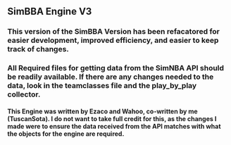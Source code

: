 ## SimBBA Engine V3

### This version of the SimBBA Version has been refacatored for easier development, improved efficiency, and easier to keep track of changes.

### All Required files for getting data from the SimNBA API should be readily available. If there are any changes needed to the data, look in the teamclasses file and the play_by_play collector.

#### This Engine was written by Ezaco and Wahoo, co-written by me (TuscanSota). I do not want to take full credit for this, as the changes I made were to ensure the data received from the API matches with what the objects for the engine are required.
